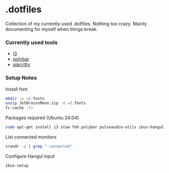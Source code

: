 # .dotfiles

Collection of my currently used .dotfiles. Nothing too crazy. Mainly documenting for myself when things break.

### Currently used tools
- [i3](https://i3wm.org/)
- [polybar](https://github.com/polybar/polybar)
- [alacritty](https://alacritty.org/)

### Setup Notes

Install font
```bash
mkdir -p ~/.fonts
unzip JetBrainsMono.zip -d ~/.fonts
fc-cache -fv
```

Packages required (Ubuntu 24.04)
```bash
sudo apt-get install i3 stow feh polybar pulseaudio-utils ibus-hangul
```

List connected monitors
```bash
xrandr -q | grep " connected"
```

Configure Hangul input
```bash
ibus-setup
```
